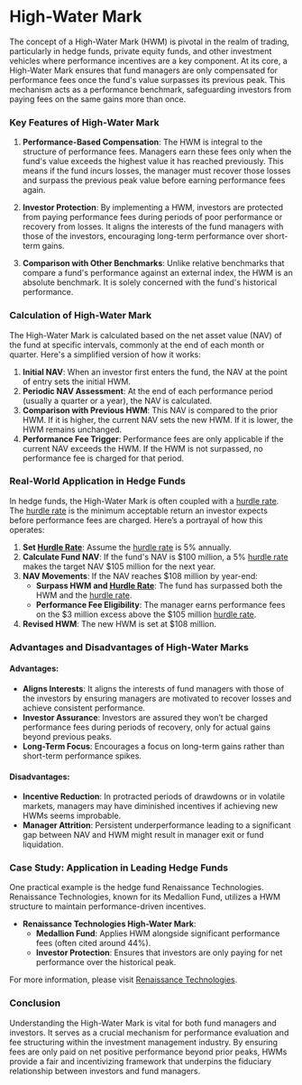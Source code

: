 # High-Water Mark

The concept of a High-Water Mark (HWM) is pivotal in the realm of trading, particularly in hedge funds, private equity funds, and other investment vehicles where performance incentives are a key component. At its core, a High-Water Mark ensures that fund managers are only compensated for performance fees once the fund's value surpasses its previous peak. This mechanism acts as a performance benchmark, safeguarding investors from paying fees on the same gains more than once.

### Key Features of High-Water Mark

1. **Performance-Based Compensation**: The HWM is integral to the structure of performance fees. Managers earn these fees only when the fund's value exceeds the highest value it has reached previously. This means if the fund incurs losses, the manager must recover those losses and surpass the previous peak value before earning performance fees again.

2. **Investor Protection**: By implementing a HWM, investors are protected from paying performance fees during periods of poor performance or recovery from losses. It aligns the interests of the fund managers with those of the investors, encouraging long-term performance over short-term gains.

3. **Comparison with Other Benchmarks**: Unlike relative benchmarks that compare a fund's performance against an external index, the HWM is an absolute benchmark. It is solely concerned with the fund's historical performance.

### Calculation of High-Water Mark

The High-Water Mark is calculated based on the net asset value (NAV) of the fund at specific intervals, commonly at the end of each month or quarter. Here's a simplified version of how it works:

1. **Initial NAV**: When an investor first enters the fund, the NAV at the point of entry sets the initial HWM.
2. **Periodic NAV Assessment**: At the end of each performance period (usually a quarter or a year), the NAV is calculated.
3. **Comparison with Previous HWM**: This NAV is compared to the prior HWM. If it is higher, the current NAV sets the new HWM. If it is lower, the HWM remains unchanged.
4. **Performance Fee Trigger**: Performance fees are only applicable if the current NAV exceeds the HWM. If the HWM is not surpassed, no performance fee is charged for that period.

### Real-World Application in Hedge Funds

In hedge funds, the High-Water Mark is often coupled with a [hurdle rate](../h/hurdle_rate_in_trading.md). The [hurdle rate](../h/hurdle_rate_in_trading.md) is the minimum acceptable return an investor expects before performance fees are charged. Here’s a portrayal of how this operates:

1. **Set [Hurdle Rate](../h/hurdle_rate_in_trading.md)**: Assume the [hurdle rate](../h/hurdle_rate_in_trading.md) is 5% annually.
2. **Calculate Fund NAV**: If the fund's NAV is $100 million, a 5% [hurdle rate](../h/hurdle_rate_in_trading.md) makes the target NAV $105 million for the next year.
3. **NAV Movements**: If the NAV reaches $108 million by year-end:
    - **Surpass HWM and [Hurdle Rate](../h/hurdle_rate_in_trading.md)**: The fund has surpassed both the HWM and the [hurdle rate](../h/hurdle_rate_in_trading.md).
    - **Performance Fee Eligibility**: The manager earns performance fees on the $3 million excess above the $105 million [hurdle rate](../h/hurdle_rate_in_trading.md).
4. **Revised HWM**: The new HWM is set at $108 million.

### Advantages and Disadvantages of High-Water Marks

#### Advantages:
- **Aligns Interests**: It aligns the interests of fund managers with those of the investors by ensuring managers are motivated to recover losses and achieve consistent performance.
- **Investor Assurance**: Investors are assured they won’t be charged performance fees during periods of recovery, only for actual gains beyond previous peaks.
- **Long-Term Focus**: Encourages a focus on long-term gains rather than short-term performance spikes.

#### Disadvantages:
- **Incentive Reduction**: In protracted periods of drawdowns or in volatile markets, managers may have diminished incentives if achieving new HWMs seems improbable.
- **Manager Attrition**: Persistent underperformance leading to a significant gap between NAV and HWM might result in manager exit or fund liquidation.

### Case Study: Application in Leading Hedge Funds

One practical example is the hedge fund Renaissance Technologies. Renaissance Technologies, known for its Medallion Fund, utilizes a HWM structure to maintain performance-driven incentives.

- **Renaissance Technologies High-Water Mark**:
    - **Medallion Fund**: Applies HWM alongside significant performance fees (often cited around 44%).
    - **Investor Protection**: Ensures that investors are only paying for net performance over the historical peak.

For more information, please visit [Renaissance Technologies](https://www.rentec.com).

### Conclusion

Understanding the High-Water Mark is vital for both fund managers and investors. It serves as a crucial mechanism for performance evaluation and fee structuring within the investment management industry. By ensuring fees are only paid on net positive performance beyond prior peaks, HWMs provide a fair and incentivizing framework that underpins the fiduciary relationship between investors and fund managers.
